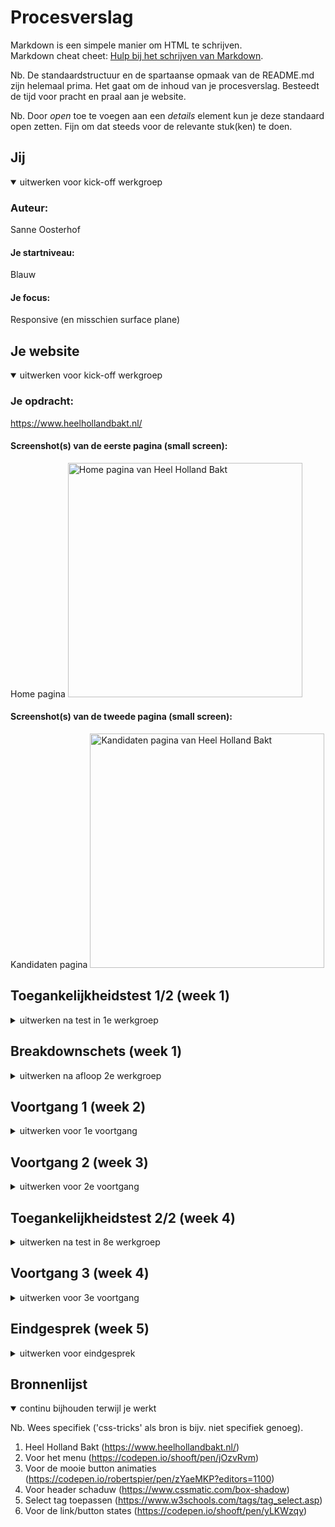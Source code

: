 # Procesverslag
Markdown is een simpele manier om HTML te schrijven.  
Markdown cheat cheet: [Hulp bij het schrijven van Markdown](https://github.com/adam-p/markdown-here/wiki/Markdown-Cheatsheet).

Nb. De standaardstructuur en de spartaanse opmaak van de README.md zijn helemaal prima. Het gaat om de inhoud van je procesverslag. Besteedt de tijd voor pracht en praal aan je website.

Nb. Door *open* toe te voegen aan een *details* element kun je deze standaard open zetten. Fijn om dat steeds voor de relevante stuk(ken) te doen.





## Jij

<details open>
  <summary>uitwerken voor kick-off werkgroep</summary>

  ### Auteur:
  Sanne Oosterhof

  #### Je startniveau:
  Blauw

  #### Je focus:
  Responsive (en misschien surface plane)
 
</details>





## Je website

<details open>
  <summary>uitwerken voor kick-off werkgroep</summary>

  ### Je opdracht:
  https://www.heelhollandbakt.nl/

  #### Screenshot(s) van de eerste pagina (small screen): 
  Home pagina
  <img src="images/hhb-homepagina.png" width="375px" alt="Home pagina van Heel Holland Bakt">

  #### Screenshot(s) van de tweede pagina (small screen):
  Kandidaten pagina
  <img src="images/kandidaten-pagina.png" width="375px" alt="Kandidaten pagina van Heel Holland Bakt">
 
</details>



## Toegankelijkheidstest 1/2 (week 1)

<details>
  <summary>uitwerken na test in 1e werkgroep</summary>

  ### Bevindingen
  Sommige tekst werd niet voorgelezen (kan ook aan screenreader liggen)
  Er wordt duidelijk aangegeven met de screenreader waar je bent en wat je kunt doen
  Er is een 'skip to content' bij gebruik van de tab toets
  De tab toets gaat niet langs het menu aan de rechterkant op de kandidaten pagina
  Bij kleurenblindheid zien de meeste afbeeldingen er erg vies uit
  
  #### Screenreader
  Roos heeft met behulp van de screenreader van haar macbook de site van Heel Holland Bakt getest. 
  Tijdens deze test hadden we alle mogelijke opties van de screenreader aangezet, zodat deze echt
  alles voorleest. De belangrijkste uitkomsten van deze test zijn dat het meeste goed wordt 
  voorgelezen, alleen het menu op de kandidaten pagina wordt overgeslagen.  
  <img src="images/test-roos.jpg" width="375px" alt="Screenreader test van de Heel Holland Bakt site met Roos">
  
  Dit kan opgelost worden door het menu wel voor te laten lezen, of het menu wellicht op
  een andere plek te zetten waardoor het automatisch wordt meegenomen door de 
  screenreader. 


  #### Muis en Toetsenbord 
  Door middel van de tab toets heeft Roos de website getest op toegankelijkheid. Wat gelijk opviel
  was een 'skip to content' link die bovenin het scherm verscheen. Deze werkte ook erg goed bij 
  gebruik en ging gelijk door naar de content. Bij deze test kwam hetzelfde naar voren als bij
  de screenreader test, namelijk dat het menu op de kandidaten pagina wordt overgeslagen.
  Hierdoor werkt de hover van de knopen op die plek ook niet.

  Dit kan opgelost worden door het menu wellicht op een andere plek te zetten waardoor 
  het automatisch wordt meegenomen door de tab toets. 


  #### Motoriek (shocks, elastiekjes)
  De motoriek hebben we kort getest door met een haarklip om 2 vingers de website te gebruiken.
  Dit ging redelijk goed, vooral omdat de tab toets erg goed werkt. Als er iets niet lukte, lag
  dit vooral aan de touchpad van de laptop zelf dan aan het ontwerp van de website. De scrollbar
  aan de zijkant werkte ook erg goed. 

  Er is niks wat opgelost hoeft te worden, aangezien alles prima werkt.


  #### Visueel (brillen, contrast, kleurenblind, dark/light). 
  Met behulp van de wazige bril, de bril met 2 kleine kijkgaatjes en de inspector van google chrome
  hebben we de website getest. Tijdens de test met de wazige bril ging Roos vooral heel dicht
  naar het scherm toe, om iets te kunnen lezen. Een aantal dingen waren totaal niet te lezen: 
  de knoppen, kleine tekst onder de koppen en de navigatiebalk. Bij de bril met 2 kleine gaatjes 
  keek Roos vooral met 1 oog naar de webiste, waardoor alles prima te zien was. Ik heb de
  kleurenblindheid protanopia, deuteranopia, tritanopia en achromatopsia getest op de website. 
  Hieruit bleek vooral dat de afbeeldingen een erg vieze kleur kregen, maar de tekst overal
  goed te lezen was met een goed contrast.

  Dit kan opgelost worden door de afbeeldingen een minder felle kleur te geven, zodat mensen
  met kleurenblindheid het minder heftig zien en het minder vies wordt. 

</details>



## Breakdownschets (week 1)

<details>
  <summary>uitwerken na afloop 2e werkgroep</summary>

  ### de hele pagina: 
  <img src="images/breakdownschets-home.jpg" width="375px" alt="breakdown van de hele home pagina">
  <img src="images/breakdownschets-kandidaten.jpg" width="375px" alt="breakdown van de hele kandidaten pagina">

  ### dynamisch deel (de laatste artikelen): 
  <img src="images/schets-laatste-artikelen.jpg" width="375px" alt="breakdown van de laatste artikelen">

  ### nog een dynamisch deel (kandidaten): 
  <img src="images/schets-kandidaten.jpg" width="375px" alt="breakdown van de kandidaten">

</details>





## Voortgang 1 (week 2)

<details>
  <summary>uitwerken voor 1e voortgang</summary>

  ### Stand van zaken
  Ik denk dat de HTML maken op basis van mijn breakdownschetsen best goed ging. Alhoewel ik niet helemaal zeker ben of alles
  klopt. Wat ik lastig vind is de CSS en om dit werkend te krijgen zonder id's en classes. 
  <img src="images/html-home.jpg" width="375px" alt="deel van mijn HTML">

  ### Agenda voor meeting
  samen met je groepje opstellen

  Kyra: 
  - Witregels van tekst aanpassen
  - Buttons op de manier van de website plaatsen

  Lotte:
  - Afbeeldingen als tegels
  - Afstand van de tekst
  - Of de HTML helemaal klopt   

  Sanne:
  - Of de HTML helemaal klopt   
  - Header in het wit ipv roze?  
  - Linkjes apart stylen?
  - Moet de achtergrond hetzelfde? 

  Jelle:  
  - Hoe insta feed toevoegen aan homepagina of dit oplossen 
  - Welke heading aan de footer geven?
  

  <!-- | Kyra           | Lotte                    | Sanne                               | Jelle?           |
  | ---            | Afbeeldingen als tegels  | Klopt mijn HTML helemaal            | ---              |
  | dit bespreken  | Afstand van de tekst     | Header in het wit ipv roze?         | en dan ik dat    |
  | en dat ook nog | ...                      | Linkjes apart stylen met een class? | dit wil ik zeker |
  | ...            | ...                      | Moet de achtergrond hetzelfde?      | ...              | -->
   

  ### Verslag van meeting
  hier na afloop snel de uitkomsten van de meeting vastleggen

  - Voor nu kan ik de header wit houden, misschien als ik tijd over heb ook roze maken.
  - Mijn HTML is zo goed als semantisch
  - Als ik uitdaging wil de H3 voor de img laten staan, vervolgens met CSS omdraaien.  
  - De 2 HTML pagina's mogen een class, om ze zo verschillend van elkaar te kunnen stylen.
  - De buttons moet ik specifieker stylen, zodat ze niet allemaal tegelijk gaan. 
  - Achtergrond met de roze golf voor nu achterwege laten, misschien als ik tijd over heb.

</details>





## Voortgang 2 (week 3)

<details>
  <summary>uitwerken voor 2e voortgang</summary>

  ### Stand van zaken
  hier dit ging goed & dit was lastig (neem ook screenshots op van delen van je website en code)


  ### Agenda voor meeting
  samen met je groepje opstellen

  Kyra: 
  - ..
  - ..

  Lotte:
  - ..
  - ..

  Sanne:
  - Of de CSS goed op volgorde staat 
  - In hoeverre alles overeen moet komen met de echte website (witruimte, font,..)
  - Kan ik zo een menu maken als in de header? Of mag ik die overslaan

  Jelle:  
  - ..
  - ..

  <!-- | student 1      | student 2          | student 3    | student 4        |
  | ---            | ---                | ---          | ---              |
  | dit bespreken  | en dit             | en ik dit    | en dan ik dat    |
  | en dat ook nog | dit als er tijd is | nog een punt | dit wil ik zeker |
  | ...            | ...                | ...          | ...              | -->


  ### Verslag van meeting
  hier na afloop snel de uitkomsten van de meeting vastleggen

- Mijn code is semantisch en CSS op een logische volgorde.
- De echte website hoeft niet 1 op 1 overeen te komen, lastige stukken eventueel bewaren om te doen met tijd over.
- Het menu in de header voor nu niet op focussen, want navigatie werkt. Maar met tijd over kan dit wel. 

</details>





## Toegankelijkheidstest 2/2 (week 4)

<details>
  <summary>uitwerken na test in 8e werkgroep</summary>

  ### Bevindingen
  Lijst met je bevindingen die in de test naar voren kwamen (geef ook aan wat er verbeterd is):

  #### Screenreader
 
  Werkt goed, alle links/knoppen worden voorgelzen. De afbeeldingen hebben ook een duidelijke alt tekst, wat uitleg geeft. 

  #### Muis en Toetsenbord 

  Kan met de tab toets door alle links/knoppen kan op enter drukken om naar een andere pagina te navigeren. Dit werkt dus goed, misschien nog wat meer aangepaste styling ervoor maken. 

  #### Motoriek (shocks, elastiekjes)

  Met elastiekjes op de vingers is het geen probleem om door de site te navigeren. Dit gaat dus helemaal goed en hoeft verder niks aan te veranderen. 

  #### Visueel (brillen, contrast, kleurenblind, dark/light). 
  Met de wazige bril zijn de koppen wel leesbaar maar de tekst eronder is niet leesbaar. De tekst op de roze achtergrond en witte tekst valt weg in de achtergrondskleur.
  Met de kleurenblindbril is alles gewoon goed zichtbaar het contrast is nog steeds duidelijk, hierdoor is alles leesbaar. De kleuren veranderen wel maar heeft dus geen invloed dat de gebruiker informatie niet kan zien/lezen.

</details>





## Voortgang 3 (week 4)

<details>
  <summary>uitwerken voor 3e voortgang</summary>

  ### Stand van zaken
  Wat goed ging was het verder werken aan de CSS. Ik vond het erg lastig wanneer ik ergens mee bezig was en het niet werkte, waardoor ik soms best wel gefrustreerd werd. 

  ### Agenda voor meeting
  samen met je groepje opstellen

   Kyra: 
  - ...
  - ...

  Lotte:
  - ...
  - ...

  Sanne:
  - Hoe kan ik de navigatie het beste namaken, zodat het er enigzins op het origineel lijkt. 
  - Kan ik het dropdown menu stylen zodat het erop lijkt. 
  - In hoeverre moet het helemaal responsive zijn?

  Jelle:  
  - ...
  - ...


  <!-- | student 1      | student 2          | student 3    | student 4        |
  | ---            | ---                | ---          | ---              |
  | dit bespreken  | en dit             | en ik dit    | en dan ik dat    |
  | en dat ook nog | dit als er tijd is | nog een punt | dit wil ik zeker |
  | ...            | ...                | ...          | ...              | -->


  ### Verslag van meeting
  hier na afloop snel de uitkomsten van de meeting vastleggen

  - Nog steeds goed op weg
  - Navigatie moet wel lukken om na te maken, al deels tijdens de les kunnen doen
  - Meer focussen op grote dingen van de website, vergeleken met kleine details. Dat als laatste doen. 

</details>





## Eindgesprek (week 5)

<details>
  <summary>uitwerken voor eindgesprek</summary>

  ### Je uitkomst - karakteristiek screenshots:
  <img src="images/uitkomst-opdracht1.png" width="375px" alt="uitomst pagina 1">
  <img src="readme-images/uitkomst-opdracht2.png" width="375px" alt="uitomst pagina 2">

  ### Dit ging goed/Heb ik geleerd: 
  Ik heb vanzelfsprekend tijdens dit vak erg veel geleerd, onder andere dat ik ook niet te lang door moet gaan met te kleine dingen. Wat ik het leukste vond en ook helemaal nieuw was voor mij, 
  was de media query. Ik vond het erg leuk om de site responsive te maken, terwijl ik in eerste instantie voor surface plane had gekozen. Uiteindelijk is het me gelukt om de site volledig responsive te maken en 
  daarnaast ook een aantal onderwerpen uit de surface plane toe te passen. Hieronder is bijvoorbeeld te zien hoe ik een klein deel responsive heb gemaakt, wat ik erg leuk vond om te doen. 

  <img src="images/appeltaart-responsive1.jpg" width="375px" alt="top">
  <img src="images/appeltaart-responsive2.jpg" width="375px" alt="top">

  ### Dit was lastig/Is niet gelukt:
  Het is niet gelukt om de roze/groene achtergrond te maken met de golvende afbeelding. Dit wilde ik doen als ik tijd over had, wat helaas niet gelukt is. Daarnaast heb ik mijn navigatiebalk standaard
  wit gemaakt, ipv bij het scrollen pas wit. Tot slot heb ik geprobeerd de witte balk bovenin het scherm na te maken, maar hier had ik niet genoeg tijd meer voor. Het staat nog wel in mijn HTML, om te laten
  zien dat ik het heb geprobeerd. 

  <img src="images/golvende-achtergrond.jpg" width="375px" alt="Roze achtergrond met golvende beweging op de originele website">
</details>





## Bronnenlijst

<details open>
  <summary>continu bijhouden terwijl je werkt</summary>

  Nb. Wees specifiek ('css-tricks' als bron is bijv. niet specifiek genoeg).

  1. Heel Holland Bakt (https://www.heelhollandbakt.nl/)
  2. Voor het menu (https://codepen.io/shooft/pen/jOzvRvm)
  3. Voor de mooie button animaties (https://codepen.io/robertspier/pen/zYaeMKP?editors=1100)
  4. Voor header schaduw (https://www.cssmatic.com/box-shadow)
  5. Select tag toepassen (https://www.w3schools.com/tags/tag_select.asp)
  6. Voor de link/button states (https://codepen.io/shooft/pen/yLKWzqy)

</details>